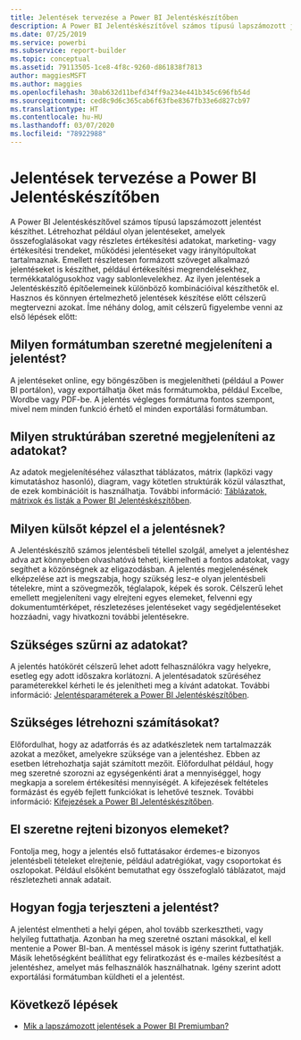 ```yaml
---
title: Jelentések tervezése a Power BI Jelentéskészítőben
description: A Power BI Jelentéskészítővel számos típusú lapszámozott jelentést készíthet. Hasznos és könnyen értelmezhető jelentések készítése előtt célszerű megtervezni azokat.
ms.date: 07/25/2019
ms.service: powerbi
ms.subservice: report-builder
ms.topic: conceptual
ms.assetid: 79113505-1ce8-4f8c-9260-d861838f7813
author: maggiesMSFT
ms.author: maggies
ms.openlocfilehash: 30ab632d11befd34ff9a234e441b345c696fb54d
ms.sourcegitcommit: ced8c9d6c365cab6f63fbe8367fb33e6d827cb97
ms.translationtype: HT
ms.contentlocale: hu-HU
ms.lasthandoff: 03/07/2020
ms.locfileid: "78922988"
---
```

# <a name="planning-a-report-in-power-bi-report-builder"></a>Jelentések tervezése a Power BI Jelentéskészítőben

A Power BI Jelentéskészítővel számos típusú lapszámozott jelentést készíthet. Létrehozhat például olyan jelentéseket, amelyek összefoglalásokat vagy részletes értékesítési adatokat, marketing- vagy értékesítési trendeket, működési jelentéseket vagy irányítópultokat tartalmaznak. Emellett részletesen formázott szöveget alkalmazó jelentéseket is készíthet, például értékesítési megrendelésekhez, termékkatalógusokhoz vagy sablonlevelekhez. Az ilyen jelentések a Jelentéskészítő építőelemeinek különböző kombinációival készíthetők el. Hasznos és könnyen értelmezhető jelentések készítése előtt célszerű megtervezni azokat. Íme néhány dolog, amit célszerű figyelembe venni az első lépések előtt:  
  
## <a name="in-what-format-do-you-want-the-report-to-appear"></a>Milyen formátumban szeretné megjeleníteni a jelentést?
  
A jelentéseket online, egy böngészőben is megjelenítheti (például a Power BI portálon), vagy exportálhatja őket más formátumokba, például Excelbe, Wordbe vagy PDF-be. A jelentés végleges formátuma fontos szempont, mivel nem minden funkció érhető el minden exportálási formátumban. 
  
## <a name="in-what-structure-do-you-want-to-present-the-data"></a>Milyen struktúrában szeretné megjeleníteni az adatokat?
  
Az adatok megjelenítéséhez választhat táblázatos, mátrix (lapközi vagy kimutatáshoz hasonló), diagram, vagy kötetlen struktúrák közül választhat, de ezek kombinációit is használhatja. További információ: [Táblázatok, mátrixok és listák a Power BI Jelentéskészítőben](report-builder-tables-matrices-lists.md).  
  
## <a name="how-do-you-want-your-report-to-look"></a>Milyen külsőt képzel el a jelentésnek?
  
A Jelentéskészítő számos jelentésbeli tétellel szolgál, amelyet a jelentéshez adva azt könnyebben olvashatóvá teheti, kiemelheti a fontos adatokat, vagy segíthet a közönségnek az eligazodásban. A jelentés megjelenésének elképzelése azt is megszabja, hogy szükség lesz-e olyan jelentésbeli tételekre, mint a szövegmezők, téglalapok, képek és sorok. Célszerű lehet emellett megjeleníteni vagy elrejteni egyes elemeket, felvenni egy dokumentumtérképet, részletezéses jelentéseket vagy segédjelentéseket hozzáadni, vagy hivatkozni további jelentésekre.   
  
## <a name="should-the-data-be-filtered"></a>Szükséges szűrni az adatokat?
  
A jelentés hatókörét célszerű lehet adott felhasználókra vagy helyekre, esetleg egy adott időszakra korlátozni. A jelentésadatok szűréséhez paraméterekkel kérheti le és jelenítheti meg a kívánt adatokat. További információ: [Jelentésparaméterek a Power BI Jelentéskészítőben](paginated-reports-parameters.md).  
  
## <a name="do-you-need-to-create-calculations"></a>Szükséges létrehozni számításokat? 
  
Előfordulhat, hogy az adatforrás és az adatkészletek nem tartalmazzák azokat a mezőket, amelyekre szüksége van a jelentéshez. Ebben az esetben létrehozhatja saját számított mezőit. Előfordulhat például, hogy meg szeretné szorozni az egységenkénti árat a mennyiséggel, hogy megkapja a sorelem értékesítési mennyiségét. A kifejezések feltételes formázást és egyéb fejlett funkciókat is lehetővé tesznek. További információ: [Kifejezések a Power BI Jelentéskészítőben](report-builder-expressions.md).  
  
## <a name="do-you-want-to-hide-report-items-initially"></a>El szeretne rejteni bizonyos elemeket?
  
Fontolja meg, hogy a jelentés első futtatásakor érdemes-e bizonyos jelentésbeli tételeket elrejtenie, például adatrégiókat, vagy csoportokat és oszlopokat. Például elsőként bemutathat egy összefoglaló táblázatot, majd részletezheti annak adatait. 
  
## <a name="how-are-you-going-to-deliver-your-report"></a>Hogyan fogja terjeszteni a jelentést?  
  
A jelentést elmentheti a helyi gépen, ahol tovább szerkesztheti, vagy helyileg futtathatja. Azonban ha meg szeretné osztani másokkal, el kell mentenie a Power BI-ban. A mentéssel mások is igény szerint futtathatják. Másik lehetőségként beállíthat egy feliratkozást és e-mailes kézbesítést a jelentéshez, amelyet más felhasználók használhatnak. Igény szerint adott exportálási formátumban küldheti el a jelentést. 
  
## <a name="next-steps"></a>Következő lépések

- [Mik a lapszámozott jelentések a Power BI Premiumban?](paginated-reports-report-builder-power-bi.md)
